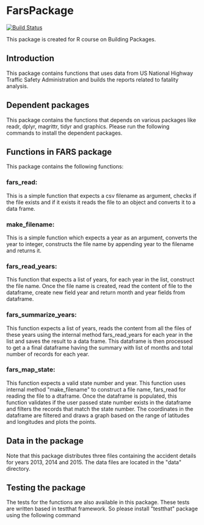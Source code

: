 # FarsPackage
[![Build Status](https://travis-ci.org/SatishDivakarla/FarsPackage.svg?branch=master)](https://travis-ci.org/SatishDivakarla/FarsPackage)

This package is created for R course on Building Packages. 


## Introduction

This package contains functions that uses data from US National Highway Traffic Safety Administration and builds the reports related to fatality analysis. 

## Dependent packages
This package contains the functions that depends on various packages like readr, dplyr, magrittr, tidyr and graphics. Please run the following commands to install the dependent packages.

## Functions in FARS package

This package contains the following functions:

### fars_read: 
This is a simple function that expects a csv filename as argument, checks if the file exists and if it exists it reads the file to an object and converts it to a data frame.

### make_filename: 
This is a simple function which expects a year as an argument, converts the year to integer, constructs the file name by appending year to the filename and returns it.

### fars_read_years: 
This function that expects a list of years, for each year in the list, construct the file name. Once the file name is created, read the content of file to the dataframe, create new field year and return month and year fields from dataframe.

### fars_summarize_years:
This function expects a list of years, reads the content from all the files of these years using the internal method fars_read_years  for each year in the list and saves the result to a data frame. This dataframe is then processed to get a a final dataframe having the summary with list of months and total number of records for each year.

### fars_map_state:
This function expects a valid state number and year. This function uses internal method "make_filename" to construct a file name, fars_read for reading the file to a dtaframe. Once the dataframe is populated, this function validates if the user passed state number exists in the dataframe and filters the records that match the state number. The coordinates in the dataframe are filtered and draws a graph based on the range of latitudes and longitudes and plots the points.

## Data in the package
Note that this package distributes three files containing the accident details for years 2013, 2014 and 2015. The data files are located in the "data" directory. 

## Testing the package
The tests for the functions are also available in this package. These tests are written based in testthat framework. So please install "testthat" package using the following command


